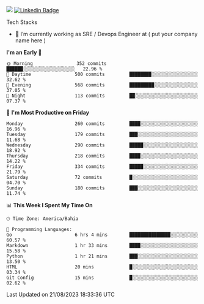 ![](https://komarev.com/ghpvc/?username=miltlima&color=blue) [![Linkedin Badge](https://img.shields.io/badge/-LinkedIn-blue?style=flat-square&logo=Linkedin&logoColor=white&link=https://www.linkedin.com/in/miltonlimaj/)](https://www.linkedin.com/in/miltonlimaj/) 


Tech Stacks
                 

- 🔭 I’m currently working as SRE / Devops Engineer at ( put your company name here )


<!--START_SECTION:waka-->
**I'm an Early 🐤** 

```text
🌞 Morning                352 commits         ██████░░░░░░░░░░░░░░░░░░░   22.96 % 
🌆 Daytime                500 commits         ████████░░░░░░░░░░░░░░░░░   32.62 % 
🌃 Evening                568 commits         █████████░░░░░░░░░░░░░░░░   37.05 % 
🌙 Night                  113 commits         ██░░░░░░░░░░░░░░░░░░░░░░░   07.37 % 
```
📅 **I'm Most Productive on Friday** 

```text
Monday                   260 commits         ████░░░░░░░░░░░░░░░░░░░░░   16.96 % 
Tuesday                  179 commits         ███░░░░░░░░░░░░░░░░░░░░░░   11.68 % 
Wednesday                290 commits         █████░░░░░░░░░░░░░░░░░░░░   18.92 % 
Thursday                 218 commits         ████░░░░░░░░░░░░░░░░░░░░░   14.22 % 
Friday                   334 commits         █████░░░░░░░░░░░░░░░░░░░░   21.79 % 
Saturday                 72 commits          █░░░░░░░░░░░░░░░░░░░░░░░░   04.70 % 
Sunday                   180 commits         ███░░░░░░░░░░░░░░░░░░░░░░   11.74 % 
```


📊 **This Week I Spent My Time On** 

```text
🕑︎ Time Zone: America/Bahia

💬 Programming Languages: 
Go                       6 hrs 4 mins        ███████████████░░░░░░░░░░   60.57 % 
Markdown                 1 hr 33 mins        ████░░░░░░░░░░░░░░░░░░░░░   15.58 % 
Python                   1 hr 21 mins        ███░░░░░░░░░░░░░░░░░░░░░░   13.50 % 
HTML                     20 mins             █░░░░░░░░░░░░░░░░░░░░░░░░   03.34 % 
Git Config               15 mins             █░░░░░░░░░░░░░░░░░░░░░░░░   02.62 % 
```


 Last Updated on 21/08/2023 18:33:36 UTC
<!--END_SECTION:waka-->
